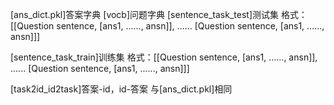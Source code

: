 
   [ans_dict.pkl]答案字典
   [vocb]问题字典
   [sentence_task_test]测试集
     格式：[[Question sentence, [ans1, ......, ansn]],
             ......
           [Question sentence, [ans1, ......, ansn]]]
   
   [sentence_task_train]训练集
     格式：[[Question sentence, [ans1, ......, ansn]],
             ......
           [Question sentence, [ans1, ......, ansn]]]
   
   [task2id_id2task]答案-id，id-答案
     与[ans_dict.pkl]相同
   
